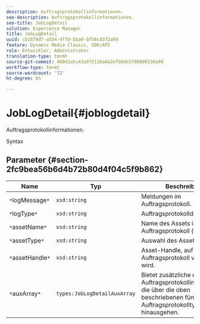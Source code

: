 ```yaml
---
description: Auftragsprotokollinformationen.
seo-description: Auftragsprotokollinformationen.
seo-title: JobLogDetail
solution: Experience Manager
title: JobLogDetail
uuid: cb1879d7-a554-4ff0-bba0-0758c43f2a99
feature: Dynamic Media Classic, SDK/API
role: Entwickler, Administrator
translation-type: tm+mt
source-git-commit: 469d1a5c43a972116a8a2efb0de5708800130a99
workflow-type: tm+mt
source-wordcount: '72'
ht-degree: 6%

---
```



# JobLogDetail{#joblogdetail}

Auftragsprotokollinformationen.

Syntax

## Parameter {#section-2fc9bea56b6d4b72b80d4f04c5f9b862}

| Name | Typ | Beschreibung |
|---|---|---|
| `*`logMessage`*` | `xsd:string` | Meldungen im Auftragsprotokoll. |
| `*`logType`*` | `xsd:string` | Auftragsprotokolldateityp. |
| `*`assetName`*` | `xsd:string` | Name des Assets im Auftragsprotokoll (optional). |
| `*`assetType`*` | `xsd:string` | Auswahl des Asset-Typs. |
| `*`assetHandle`*` | `xsd:string` | Asset-Handle, auf die im Auftragsprotokoll verwiesen wird. |
| `*`auxArray`*` | `types:JobLogDetailAuxArray` | Bietet zusätzliche detaillierte Auftragsprotokollinformationen, die über die oben beschriebenen fünf Auftragsprotokolltypen hinausgehen. |

